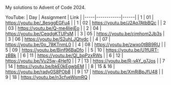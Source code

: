 My solutions to Advent of Code 2024.

YouTube: 
| Day | Assignment | Link |
|-----|------------|------|
| 1   | 01         | https://youtu.be/_8esggEGFu4 |
| 1   | 02         | https://youtu.be/J2Ao7AtbBQc |
| 2   | 03         | https://youtu.be/Q-me4IiejEo |
| 2   | 04         | https://youtu.be/CeqdgKTUPsM |
| 3   | 05         | https://youtu.be/cjmhom2Jb3s |
| 3   | 06         | https://youtu.be/S2uhLJQtydc |
| 4   | 07         | https://youtu.be/0o_78KTnmL0 |
| 4   | 08         | https://youtu.be/zwxo0tBB9RU |
| 5   | 09         | https://youtu.be/Binf96BaDfo |
| 5   | 10         | https://youtu.be/U1fURT-zBBk |
| 6   | 11         | https://youtu.be/Ql_bpPzxRWs |
| 6   | 12         | https://youtu.be/Vu25w-4Hef0 |
| 7   | 13         | https://youtu.be/R-vAY_g7Jos |
| 7   | 14         | https://youtu.be/bkE0kEgwbEM |
| 8   | 15 & 16    | https://youtu.be/rady0S8POb8 |
| 9   | 17         | https://youtu.be/XmRiBpJfU48 |
| 9   | 18         | https://youtu.be/n3cfveWsmRQ |
